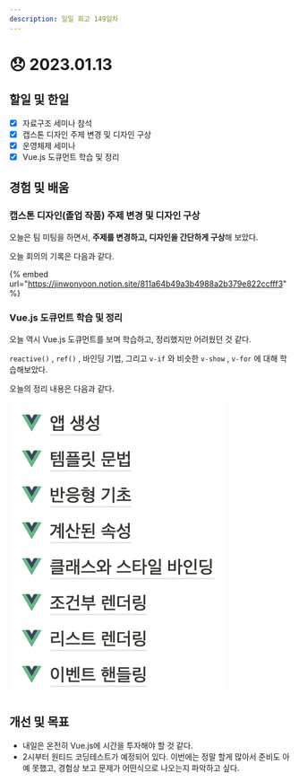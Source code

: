 ```yaml
---
description: 일일 회고 149일차
---
```


# 😞 2023.01.13

## 할일 및 한일&#x20;

* [x] 자료구조 세미나 참석&#x20;
* [x] 캡스톤 디자인 주제 변경 및 디자인 구상&#x20;
* [x] 운영체제 세미나&#x20;
* [x] Vue.js 도큐먼트 학습 및 정리&#x20;

## 경험 및 배움&#x20;

### 캡스톤 디자인(졸업 작품) 주제 변경 및 디자인 구상&#x20;

오늘은 팀 미팅을 하면서, **주제를 변경하고, 디자인을 간단하게 구상**해 보았다.

오늘 회의의 기록은 다음과 같다.

{% embed url="https://jinwonyoon.notion.site/811a64b49a3b4988a2b379e822ccfff3" %}

### Vue.js 도큐먼트 학습 및 정리&#x20;

오늘 역시 Vue.js 도큐먼트를 보며 학습하고, 정리했지만 어려웠던 것 같다.

`reactive()` , `ref()` , 바인딩 기법, 그리고 `v-if` 와 비슷한 `v-show` , `v-for` 에 대해 학습해보았다.

오늘의 정리 내용은 다음과 같다.

![](<../.gitbook/assets/image (8).png>)

## 개선 및 목표&#x20;

* 내일은 온전히 Vue.js에 시간을 투자해야 할 것 같다.&#x20;
* 2시부터 원티드 코딩테스트가 예정되어 있다. 이번에는 정말 할게 많아서 준비도 아예 못했고, 경험상 보고 문제가 어떤식으로 나오는지 파악하고 싶다.&#x20;
